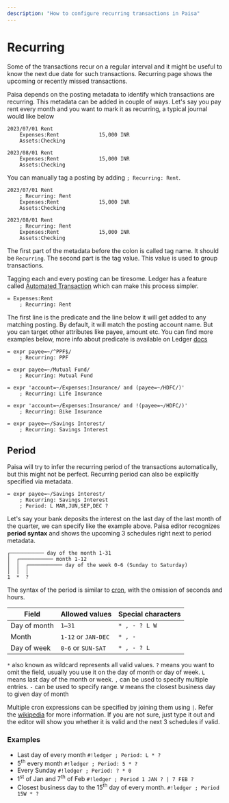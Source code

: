 ```yaml
---
description: "How to configure recurring transactions in Paisa"
---
```


# Recurring

Some of the transactions recur on a regular interval and it might be
useful to know the next due date for such transactions. Recurring page
shows the upcoming or recently missed transactions.

Paisa depends on the posting metadata to identify which transactions
are recurring. This metadata can be added in couple of ways. Let's say
you pay rent every month and you want to mark it as recurring, a
typical journal would like below

```ledger
2023/07/01 Rent
    Expenses:Rent             15,000 INR
    Assets:Checking

2023/08/01 Rent
    Expenses:Rent             15,000 INR
    Assets:Checking
```

You can manually tag a posting by adding `; Recurring: Rent`.

```ledger
2023/07/01 Rent
    ; Recurring: Rent
    Expenses:Rent             15,000 INR
    Assets:Checking

2023/08/01 Rent
    ; Recurring: Rent
    Expenses:Rent             15,000 INR
    Assets:Checking
```

The first part of the metadata before the colon is called tag name. It
should be `Recurring`. The second part is the tag value. This value is
used to group transactions.

Tagging each and every posting can be tiresome. Ledger has a feature
called [Automated Transaction](https://ledger-cli.org/doc/ledger3.html#Automated-Transactions) which can make this process simpler.

```ledger
= Expenses:Rent
    ; Recurring: Rent
```

The first line is the predicate and the line below it will get added
to any matching posting. By default, it will match the posting account
name. But you can target other attributes like payee, amount etc. You
can find more examples below, more info about predicate is available on
Ledger [docs](https://ledger-cli.org/doc/ledger3.html#Complex-expressions)

```ledger
= expr payee=~/^PPF$/
    ; Recurring: PPF

= expr payee=~/Mutual Fund/
    ; Recurring: Mutual Fund

= expr 'account=~/Expenses:Insurance/ and (payee=~/HDFC/)'
    ; Recurring: Life Insurance

= expr 'account=~/Expenses:Insurance/ and !(payee=~/HDFC/)'
    ; Recurring: Bike Insurance

= expr payee=~/Savings Interest/
    ; Recurring: Savings Interest
```

## Period

Paisa will try to infer the recurring period of the transactions
automatically, but this might not be perfect. Recurring period can
also be explicitly specified via metadata.

```ledger
= expr payee=~/Savings Interest/
    ; Recurring: Savings Interest
    ; Period: L MAR,JUN,SEP,DEC ?
```

Let's say your bank deposits the interest on the last day of the last
month of the quarter, we can specify like the example above. Paisa
editor recognizes **period syntax** and shows the upcoming 3 schedules
right next to period metadata.

```
┌─────────── day of the month 1-31
│  ┌─────────── month 1-12
│  │  ┌─────────── day of the week 0-6 (Sunday to Saturday)
│  │  │
1  *  ?
```

The syntax of the period is similar to [cron](https://en.wikipedia.org/wiki/Cron), with the omission of
seconds and hours.

| Field        | Allowed values      | Special characters |
|--------------|---------------------|--------------------|
| Day of month | `1–31`              | `* , - ? L W`      |
| Month        | `1-12` or `JAN-DEC` | `* , -`            |
| Day of week  | `0-6` or `SUN-SAT`  | `* , - ? L`        |

`*` also known as wildcard represents all valid values. `?` means you
want to omit the field, usually you use it on the day of month or day
of week. `L` means last day of the month or week. `,` can be used to
specify multiple entries. `-` can be used to specify range. `W` means
the closest business day to given day of month

Multiple cron expressions can be specified by joining them using
`|`. Refer the [wikipedia](https://en.wikipedia.org/wiki/Cron) for more information. If you are not
sure, just type it out and the editor will show you whether it is
valid and the next 3 schedules if valid.


### Examples

* Last day of every month `#!ledger ; Period: L * ?`
* 5<sup>th</sup> every month `#!ledger ; Period: 5 * ?`
* Every Sunday `#!ledger ; Period: ? * 0`
* 1<sup>st</sup> of Jan and 7<sup>th</sup> of Feb `#!ledger ; Period 1 JAN ? | 7 FEB ?`
* Closest business day to the 15<sup>th</sup> day of every month. `#!ledger ; Period 15W * ?`
